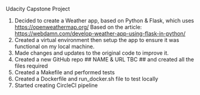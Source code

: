 Udacity Capstone Project

1.  Decided to create a Weather app, based on Python & Flask, which uses https://openweathermap.org/
    Based on the article: https://webdamn.com/develop-weather-app-using-flask-in-python/
2.  Created a virtual environment then setup the app to ensure it was functional on my local machine.
3.  Made changes and updates to the original code to improve it.
4.  Created a new GitHub repo ## NAME & URL TBC ## and created all the files required
5.  Created a Makefile and performed tests
6.  Created a Dockerfile and run_docker.sh file to test locally
7.  Started creating CircleCI pipeline
